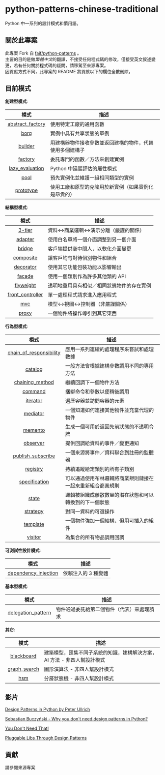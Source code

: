 python-patterns-chinese-traditional
===============

Python 中一系列的設計模式和慣用語。

關於此專案
----------------

此專案 Fork 自 [faif/python-patterns](https://github.com/faif/python-patterns) 。  
主要的目的是做*繁體中文*的翻譯，不接受任何程式碼的修改，僅接受英文敘述變更，若有任何關於程式碼的疑問，請移駕至來源專案。  
因貢獻方式不同，此專案的 README 將貢獻以下的欄位全數刪除，

目前模式
----------------

__創建型模式__:

|   模式   |     描述    |
|:-------:| ----------- |
| [abstract_factory](patterns/creational/abstract_factory.py) | 使用特定工廠的通用函數 |
| [borg](patterns/creational/borg.py) | 實例中具有共享狀態的單例 |
| [builder](patterns/creational/builder.py) | 用建構器物件接收參數並返回建構的物件，代替使用多個建構子 |
| [factory](patterns/creational/factory.py) | 委託專門的函數／方法來創建實例 |
| [lazy_evaluation](patterns/creational/lazy_evaluation.py) | Python 中延遲評估的屬性模式 |
| [pool](patterns/creational/pool.py) | 預先實例化並維護一組相同類型的實例 |
| [prototype](patterns/creational/prototype.py) | 使用工廠和原型的克隆用於新實例（如果實例化是昂貴的） |

__結構型模式__:

|   模式   |     描述    |
|:-------:| ----------- |
| [3-tier](patterns/structural/3-tier.py) | 資料<->商業邏輯<->演示分離（嚴謹的關係）|
| [adapter](patterns/structural/adapter.py) | 使用白名單將一個介面調整到另一個介面 |
| [bridge](patterns/structural/bridge.py) | 客戶端提供商中間人，以軟化介面變更 |
| [composite](patterns/structural/composite.py) | 讓客戶均勻對待個別物件和組合 |
| [decorator](patterns/structural/decorator.py) | 使用其它功能包裝功能以影響輸出 |
| [facade](patterns/structural/facade.py) | 使用一個類別作為許多其他類的 API |
| [flyweight](patterns/structural/flyweight__py3.py) | 透明地重用具有相似／相同狀態物件的存在實例 |
| [front_controller](patterns/structural/front_controller.py) | 單一處理程式請求進入應用程式 |
| [mvc](patterns/structural/mvc.py) | 模型<->視圖<->控制器（非嚴謹關係） |
| [proxy](patterns/structural/proxy.py) | 一個物件將操作導引到其它東西 |

__行為型模式__:

|   模式   |     描述    |
|:-------:| ----------- |
| [chain_of_responsibility](patterns/behavioral/chain_of_responsibility__py3.py) | 應用一系列連續的處理程序來嘗試和處理數據 |
| [catalog](patterns/behavioral/catalog.py) | 一般方法會根據建構參數調用不同的專用方法 |
| [chaining_method](patterns/behavioral/chaining_method.py) | 繼續回調下一個物件方法 |
| [command](patterns/behavioral/command.py) | 捆綁命令和參數以便稍後調用 |
| [iterator](patterns/behavioral/iterator.py) | 遍歷容器並訪問容器的元素 |
| [mediator](patterns/behavioral/mediator.py) | 一個知道如何連接其他物件並充當代理的物件 |
| [memento](patterns/behavioral/memento.py) | 生成一個可用於返回先前狀態的不透明令牌 |
| [observer](patterns/behavioral/observer.py) | 提供回調給資料的事件／變更通知 |
| [publish_subscribe](patterns/behavioral/publish_subscribe.py) | 一個來源將事件／資料聯合到註冊的監聽器 |
| [registry](patterns/behavioral/registry__py3.py) | 持續追蹤給定類別的所有子類別 |
| [specification](patterns/behavioral/specification.py) | 可以通過使用布林邏輯將商業規則鏈接在一起來重新組合商業規則 |
| [state](patterns/behavioral/state.py) | 邏輯被組織成離散數量的潛在狀態和可以轉換到的下一個狀態 |
| [strategy](patterns/behavioral/strategy.py) | 對同一資料的可選操作 |
| [template](patterns/behavioral/template.py) | 一個物件強加一個結構，但用可插入的組件 |
| [visitor](patterns/behavioral/visitor.py) | 為集合的所有物品調用回調 |

__可測試性設計模式__:

|   模式   |     描述    |
|:-------:| ----------- |
| [dependency_injection](patterns/dependency_injection.py) | 依賴注入的 3 種變體 |

__基本型模式__:

|   模式   |     描述    |
|:-------:| ----------- |
| [delegation_pattern](patterns/fundamental/delegation_pattern.py) | 物件通過委託給第二個物件（代表）來處理請求 |

__其它__:

|   模式   |     描述    |
|:-------:| ----------- |
| [blackboard](patterns/other/blackboard__py3.py) | 建築模型，匯集不同子系統的知識，建構解決方案，AI 方法 - 非四人幫設計模式 |
| [graph_search](patterns/other/graph_search.py) | 圖形演算法 - 非四人幫設計模式 |
| [hsm](patterns/other/hsm/hsm.py) | 分層狀態機 - 非四人幫設計模式 |


影片
------
[Design Patterns in Python by Peter Ullrich](https://www.youtube.com/watch?v=bsyjSW46TDg)

[Sebastian Buczyński - Why you don't need design patterns in Python?](https://www.youtube.com/watch?v=G5OeYHCJuv0)

[You Don't Need That!](https://www.youtube.com/watch?v=imW-trt0i9I)

[Pluggable Libs Through Design Patterns](https://www.youtube.com/watch?v=PfgEU3W0kyU)


貢獻
------------
請參閱來源專案
